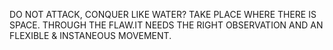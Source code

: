 DO NOT ATTACK, CONQUER LIKE WATER? TAKE PLACE WHERE THERE IS SPACE. THROUGH THE FLAW.IT NEEDS THE RIGHT OBSERVATION AND AN FLEXIBLE & INSTANEOUS MOVEMENT.